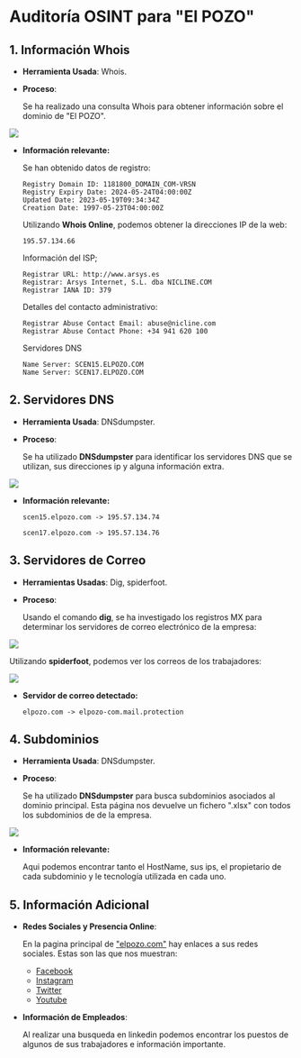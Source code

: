 # Auditoría OSINT para "El POZO"

## 1. Información Whois
- **Herramienta Usada**: Whois.
- **Proceso**: 
  
  Se ha realizado una consulta Whois para obtener información sobre el dominio de "El POZO".
  
<img src="img/raw/whois.PNG">

- **Información relevante:** 

  Se han obtenido datos de registro:
  ``````
  Registry Domain ID: 1181800_DOMAIN_COM-VRSN
  Registry Expiry Date: 2024-05-24T04:00:00Z
  Updated Date: 2023-05-19T09:34:34Z
  Creation Date: 1997-05-23T04:00:00Z
  ``````
  Utilizando **Whois Online**, podemos obtener la direcciones IP de la web:
  ``````
  195.57.134.66
  ``````
  Información del ISP;
  ``````
  Registrar URL: http://www.arsys.es
  Registrar: Arsys Internet, S.L. dba NICLINE.COM
  Registrar IANA ID: 379
  ``````
  Detalles del contacto administrativo:
  ``````
  Registrar Abuse Contact Email: abuse@nicline.com
  Registrar Abuse Contact Phone: +34 941 620 100
  ``````
  Servidores DNS
  ``````
  Name Server: SCEN15.ELPOZO.COM
  Name Server: SCEN17.ELPOZO.COM
  ``````

## 2. Servidores DNS
- **Herramienta Usada**: DNSdumpster.
- **Proceso**: 
  
  Se ha utilizado **DNSdumpster** para identificar los servidores DNS que se utilizan, sus direcciones ip y alguna información extra.

<img src="img/raw/dnsdumpster-dns-mx.PNG">

- **Información relevante:** 

  ``````
  scen15.elpozo.com -> 195.57.134.74

  scen17.elpozo.com -> 195.57.134.76
  ``````


## 3. Servidores de Correo
- **Herramientas Usadas**: Dig, spiderfoot.
- **Proceso**: 

  Usando el comando **dig**, se ha investigado los registros MX para determinar los servidores de correo electrónico de la empresa:

<img src="img/raw/dig.PNG">

  Utilizando **spiderfoot**, podemos ver los correos de los trabajadores:

<img src="img/raw/spiderfoot-correos.PNG">

- **Servidor de correo detectado:** 

  ``````
  elpozo.com -> elpozo-com.mail.protection
  ``````

## 4. Subdominios
- **Herramienta Usada**: DNSdumpster.
- **Proceso**: 
  
  Se ha utilizado **DNSdumpster** para busca subdominios asociados al dominio principal. Esta página nos devuelve un fichero ".xlsx" con todos los subdominios de de la empresa.

<img src="img/raw/dnsdumpster-hosts.PNG">

- **Información relevante:** 

  Aqui podemos encontrar tanto el HostName, sus ips, el propietario de cada subdominio y le tecnología utilizada en cada uno. 

## 5. Información Adicional
- **Redes Sociales y Presencia Online**: 
  
  En la pagina principal de ["elpozo.com"](https://www.elpozo.com/) hay enlaces a sus redes sociales. Estas son las que nos muestran:
  - [Facebook](https://www.facebook.com/ElPozoAlimentacion/timeline/)
  - [Instagram](https://www.instagram.com/elpozoalimentacion/)
  - [Twitter](https://twitter.com/ElPozoAlimenta)
  - [Youtube](https://www.youtube.com/c/ElPozoAlimentaci%C3%B3nvideos)

- **Información de Empleados**: 

    Al realizar una busqueda en linkedin podemos encontrar los puestos de algunos de sus trabajadores e información importante.
